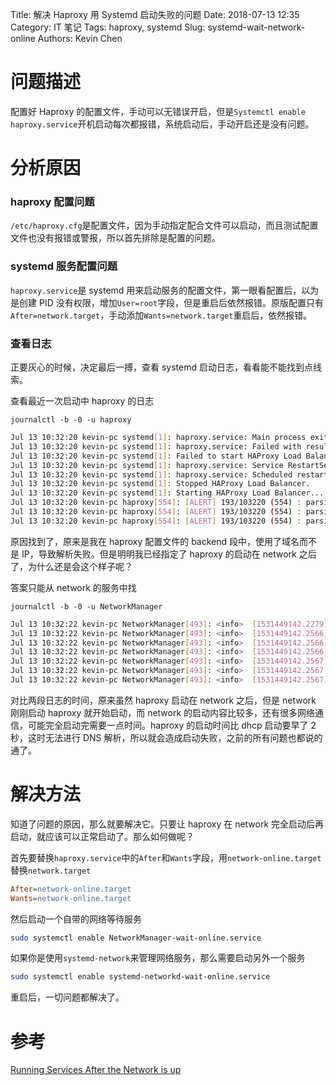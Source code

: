 Title: 解决 Haproxy 用 Systemd 启动失败的问题
Date: 2018-07-13 12:35
Category: IT 笔记
Tags: haproxy, systemd
Slug: systemd-wait-network-online
Authors: Kevin Chen

# 问题描述

配置好 Haproxy 的配置文件，手动可以无错误开启，但是`Systemctl enable haproxy.service`开机启动每次都报错，系统启动后，手动开启还是没有问题。

# 分析原因

### haproxy 配置问题

`/etc/haproxy.cfg`是配置文件，因为手动指定配合文件可以启动，而且测试配置文件也没有报错或警报，所以首先排除是配置的问题。

### systemd 服务配置问题

`haproxy.service`是 systemd 用来启动服务的配置文件，第一眼看配置后，以为是创建 PID 没有权限，增加`User=root`字段，但是重启后依然报错。原版配置只有`After=network.target`，手动添加`Wants=network.target`重启后，依然报错。

### 查看日志

正要灰心的时候，决定最后一搏，查看 systemd 启动日志，看看能不能找到点线索。

查看最近一次启动中 haproxy 的日志

`journalctl -b -0 -u haproxy`

```bash
Jul 13 10:32:20 kevin-pc systemd[1]: haproxy.service: Main process exited, code=exited, status=1/FAILURE
Jul 13 10:32:20 kevin-pc systemd[1]: haproxy.service: Failed with result 'exit-code'.
Jul 13 10:32:20 kevin-pc systemd[1]: Failed to start HAProxy Load Balancer.
Jul 13 10:32:20 kevin-pc systemd[1]: haproxy.service: Service RestartSec=100ms expired, scheduling restart.
Jul 13 10:32:20 kevin-pc systemd[1]: haproxy.service: Scheduled restart job, restart counter is at 1.
Jul 13 10:32:20 kevin-pc systemd[1]: Stopped HAProxy Load Balancer.
Jul 13 10:32:20 kevin-pc systemd[1]: Starting HAProxy Load Balancer...
Jul 13 10:32:20 kevin-pc haproxy[554]: [ALERT] 193/103220 (554) : parsing [/etc/haproxy/haproxy.cfg:36] : 'server server1' : could not resolve address 'xxxx.com'.
Jul 13 10:32:20 kevin-pc haproxy[554]: [ALERT] 193/103220 (554) : parsing [/etc/haproxy/haproxy.cfg:37] : 'server server2' : could not resolve address 'xxxx.com'.
Jul 13 10:32:20 kevin-pc haproxy[554]: [ALERT] 193/103220 (554) : parsing [/etc/haproxy/haproxy.cfg:38] : 'server server3' : could not resolve address 'xxxx.com'.
```

原因找到了，原来是我在 haproxy 配置文件的 backend 段中，使用了域名而不是 IP，导致解析失败。但是明明我已经指定了 haproxy 的启动在 network 之后了，为什么还是会这个样子呢？

答案只能从 network 的服务中找

`journalctl -b -0 -u NetworkManager`

```bash
Jul 13 10:32:22 kevin-pc NetworkManager[493]: <info>  [1531449142.2279] dhcp4 (enp0s25): activation: beginning transaction (timeout in 45 seconds)
Jul 13 10:32:22 kevin-pc NetworkManager[493]: <info>  [1531449142.2566] dhcp4 (enp0s25):   address 172.168.201.33
Jul 13 10:32:22 kevin-pc NetworkManager[493]: <info>  [1531449142.2566] dhcp4 (enp0s25):   plen 24
Jul 13 10:32:22 kevin-pc NetworkManager[493]: <info>  [1531449142.2566] dhcp4 (enp0s25):   expires in 86400 seconds
Jul 13 10:32:22 kevin-pc NetworkManager[493]: <info>  [1531449142.2567] dhcp4 (enp0s25):   nameserver '172.168.13.100'
Jul 13 10:32:22 kevin-pc NetworkManager[493]: <info>  [1531449142.2567] dhcp4 (enp0s25):   nameserver '202.106.0.20'
Jul 13 10:32:22 kevin-pc NetworkManager[493]: <info>  [1531449142.2567] dhcp4 (enp0s25):   gateway 172.168.201.1
```

对比两段日志的时间，原来虽然 haproxy 启动在 network 之后，但是 network 刚刚启动 haproxy 就开始启动，而 network 的启动内容比较多，还有很多网络通信，可能完全启动完需要一点时间。haproxy 的启动时间比 dhcp 启动要早了 2 秒，这时无法进行 DNS 解析，所以就会造成启动失败，之前的所有问题也都说的通了。

# 解决方法

知道了问题的原因，那么就要解决它。只要让 haproxy 在 network 完全启动后再启动，就应该可以正常启动了。那么如何做呢？

首先要替换`haproxy.service`中的`After`和`Wants`字段，用`network-online.target`替换`network.target`

```ini
After=network-online.target
Wants=network-online.target
```

然后启动一个自带的网络等待服务

```bash
sudo systemctl enable NetworkManager-wait-online.service
```

如果你是使用`systemd-network`来管理网络服务，那么需要启动另外一个服务

```bash
sudo systemctl enable systemd-networkd-wait-online.service
```

重启后，一切问题都解决了。

# 参考

[Running Services After the Network is up](https://www.freedesktop.org/wiki/Software/systemd/NetworkTarget/)
